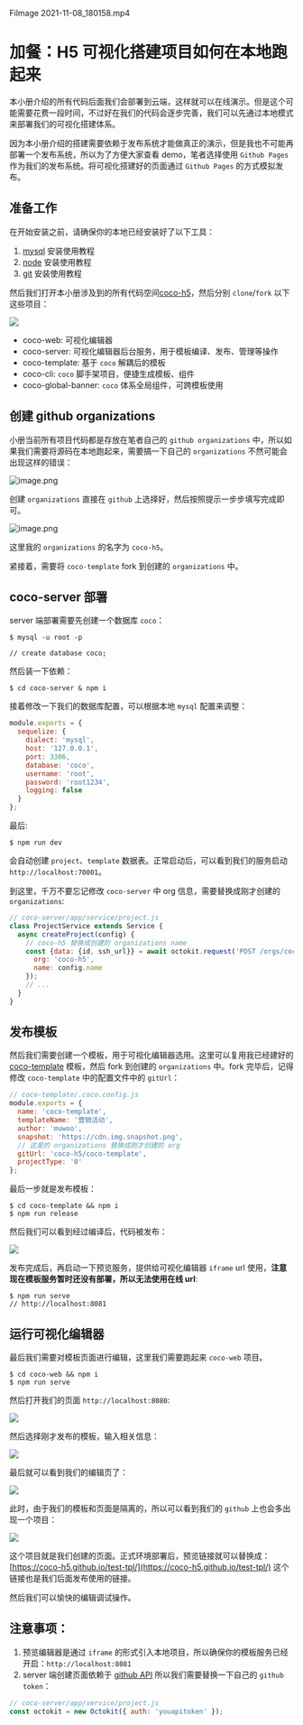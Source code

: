 Filmage 2021-11-08_180158.mp4

# 加餐：H5 可视化搭建项目如何在本地跑起来
本小册介绍的所有代码后面我们会部署到云端，这样就可以在线演示。但是这个可能需要花费一段时间，不过好在我们的代码会逐步完善，我们可以先通过本地模式来部署我们的可视化搭建体系。

因为本小册介绍的搭建需要依赖于发布系统才能做真正的演示，但是我也不可能再部署一个发布系统，所以为了方便大家查看 demo，笔者选择使用 `Github Pages` 作为我们的发布系统。将可视化搭建好的页面通过 `Github Pages` 的方式模拟发布。

## 准备工作
在开始安装之前，请确保你的本地已经安装好了以下工具：
1. [mysql](https://www.runoob.com/mysql/mysql-tutorial.html) 安装使用教程
2. [node](https://www.runoob.com/nodejs/nodejs-tutorial.html) 安装使用教程
3. [git](https://www.runoob.com/git/git-tutorial.html) 安装使用教程

然后我们打开本小册涉及到的所有代码空间[coco-h5](https://github.com/coco-h5)，然后分别 `clone`/`fork` 以下这些项目：

![](https://p3-juejin.byteimg.com/tos-cn-i-k3u1fbpfcp/57bd4df4b71c48d59a0548904e20a317~tplv-k3u1fbpfcp-watermark.image)

* coco-web: 可视化编辑器
* coco-server: 可视化编辑器后台服务，用于模板编译、发布、管理等操作
* coco-template: 基于 `coco` 解耦后的模板
* coco-cli: `coco` 脚手架项目，便捷生成模板、组件
* coco-global-banner: `coco` 体系全局组件，可跨模板使用

## 创建 github organizations
小册当前所有项目代码都是存放在笔者自己的 `github organizations` 中，所以如果我们需要将源码在本地跑起来，需要搞一下自己的 `organizations` 不然可能会出现这样的错误：


![image.png](https://p1-juejin.byteimg.com/tos-cn-i-k3u1fbpfcp/5e97356749794de29069f3a31e32d3df~tplv-k3u1fbpfcp-watermark.image)

创建 `organizations` 直接在 `github` 上选择好，然后按照提示一步步填写完成即可。

![image.png](https://p3-juejin.byteimg.com/tos-cn-i-k3u1fbpfcp/a86632bb45724fbe9263bc850dc38929~tplv-k3u1fbpfcp-watermark.image)

这里我的 `organizations` 的名字为 `coco-h5`。

紧接着，需要将 `coco-template` fork 到创建的 `organizations` 中。

## coco-server 部署
server 端部署需要先创建一个数据库 `coco`：
```shell
$ mysql -u root -p

// create database coco;
```
然后装一下依赖：
```shell
$ cd coco-server & npm i
```
接着修改一下我们的数据库配置，可以根据本地 `mysql` 配置来调整：
```js
module.exports = {
  sequelize: {
    dialect: 'mysql',
    host: '127.0.0.1',
    port: 3306,
    database: 'coco',
    username: 'root',
    password: 'root1234',
    logging: false
  }
};
```
最后:
```shell
$ npm run dev
```
会自动创建 `project`、`template` 数据表。正常启动后，可以看到我们的服务启动 `http://localhost:70001`。

到这里，千万不要忘记修改 `coco-server` 中 org 信息，需要替换成刚才创建的 `organizations`:

```js
// coco-server/app/service/project.js
class ProjectService extends Service {
  async createProject(config) {
    // coco-h5 替换成创建的 organizations name
    const {data: {id, ssh_url}} = await octokit.request('POST /orgs/coco-h5/repos', {
      org: 'coco-h5',
      name: config.name
    });
    // ...
  }
}
```

## 发布模板
然后我们需要创建一个模板，用于可视化编辑器选用。这里可以复用我已经建好的 [coco-template](https://github.com/coco-h5/coco-template) 模板，然后 fork 到创建的 `organizations` 中。fork 完毕后，记得修改 `coco-template` 中的配置文件中的 `gitUrl`：

```js
// coco-template/.coco.config.js
module.exports = {
  name: 'coco-template',
  templateName: '营销活动',
  author: 'muwoo',
  snapshot: 'https://cdn.img.snapshot.png',
  // 这里的 organizations 替换成刚才创建的 org
  gitUrl: 'coco-h5/coco-template',
  projectType: '0'
};
```
最后一步就是发布模板：
```shell
$ cd coco-template && npm i
$ npm run release
```

然后我们可以看到经过编译后，代码被发布：

![](https://p9-juejin.byteimg.com/tos-cn-i-k3u1fbpfcp/7098693c1e9241c3ba2a3e5081782bc0~tplv-k3u1fbpfcp-watermark.image)

发布完成后，再启动一下预览服务，提供给可视化编辑器 `iframe` url 使用，**注意现在模板服务暂时还没有部署，所以无法使用在线 url**:
```shell
$ npm run serve
// http://localhost:8081
```

## 运行可视化编辑器
最后我们需要对模板页面进行编辑，这里我们需要跑起来 `coco-web` 项目。
```shell
$ cd coco-web && npm i
$ npm run serve
```

然后打开我们的页面 `http://localhost:8080`:

![](https://p6-juejin.byteimg.com/tos-cn-i-k3u1fbpfcp/0c9ec2ede5784329a3b9b9aec92c8354~tplv-k3u1fbpfcp-watermark.image)

然后选择刚才发布的模板，输入相关信息：

![](https://p1-juejin.byteimg.com/tos-cn-i-k3u1fbpfcp/aeb3fc2efad64e9a9eba3b8355cf99d3~tplv-k3u1fbpfcp-watermark.image)

最后就可以看到我们的编辑页了：

![](https://p9-juejin.byteimg.com/tos-cn-i-k3u1fbpfcp/0f379edd62804e5f9f7bbb8cd4b4a92a~tplv-k3u1fbpfcp-watermark.image)

此时，由于我们的模板和页面是隔离的，所以可以看到我们的 `github` 上也会多出现一个项目：

![](https://p1-juejin.byteimg.com/tos-cn-i-k3u1fbpfcp/5fa1f5fe8ecf4e7ba38ba33687f286d6~tplv-k3u1fbpfcp-watermark.image)

这个项目就是我们创建的页面。正式环境部署后，预览链接就可以替换成：[https://coco-h5.github.io/test-tpl/](https://coco-h5.github.io/test-tpl/) 这个链接也是我们后面发布使用的链接。


然后我们可以愉快的编辑调试操作。

## 注意事项：
1. 预览编辑器是通过 `iframe` 的形式引入本地项目，所以确保你的模板服务已经开启：`http://localhost:8081`
2. server 端创建页面依赖于 [github API](https://docs.github.com/en/rest/reference/repos#create-an-organization-repository) 所以我们需要替换一下自己的 `github token`：
```js
// coco-server/app/service/project.js
const octokit = new Octokit({ auth: 'youapitoken' });
```


